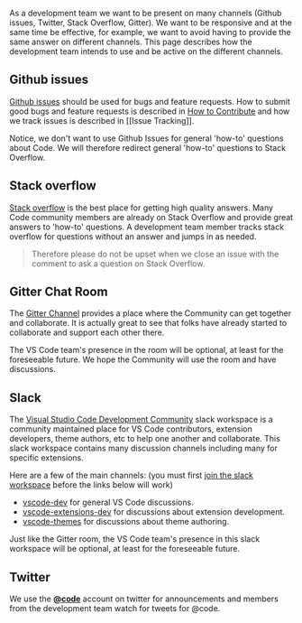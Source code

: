 As a development team we want to be present on many channels (Github issues, Twitter, Stack Overflow, Gitter). We want to be responsive and at the same time be effective, for example, we want to avoid having to provide the same answer on different channels. This page describes how the development team intends to use and be active on the different channels.

## Github issues
[Github issues](https://github.com/Microsoft/vscode/issues) should be used for bugs and feature requests. How to submit good bugs and feature requests is described in [How to Contribute](https://github.com/Microsoft/vscode/blob/master/CONTRIBUTING.md) and how we track issues is described in [[Issue Tracking]].

Notice, we don't want to use Github Issues for general 'how-to' questions about Code. We will therefore redirect general 'how-to' questions to Stack Overflow. 

## Stack overflow
[Stack overflow](https://stackoverflow.com/questions/tagged/vscode) is the best place for getting high quality answers. Many Code community members are already on Stack Overflow and provide great answers to 'how-to' questions. A development team member tracks stack overflow for questions without an answer and jumps in as needed. 

>Therefore please do not be upset when we close an issue with the comment to ask a question on Stack Overflow. 

## Gitter Chat Room
The [Gitter Channel](https://gitter.im/Microsoft/vscode) provides a place where the Community can get together and collaborate. It is actually great to see that folks have already started to collaborate and support each other there. 

The VS Code team's presence in the room will be optional, at least for the foreseeable future. We hope the Community will use the room and have discussions.

## Slack
The [Visual Studio Code Development Community](https://aka.ms/vscode-dev-community) slack workspace is a community maintained place for VS Code contributors, extension developers, theme authors, etc to help one another and collaborate. This slack workspace contains many discussion channels including many for specific extensions.

Here are a few of the main channels: (you must first [join the slack workspace](https://aka.ms/vscode-dev-community) before the links below will work)
- [vscode-dev](https://vscode-dev-community.slack.com/messages/C74E1CNGL) for general VS Code discussions.
- [vscode-extensions-dev](https://vscode-dev-community.slack.com/messages/C74CB59NE) for discussions about extension development.
- [vscode-themes](https://vscode-dev-community.slack.com/messages/CBQAQ5GAD/) for discussions about theme authoring.

Just like the Gitter room, the VS Code team's presence in this slack workspace will be optional, at least for the foreseeable future.

## Twitter
We use the [**@code**](https://twitter.com/code) account on twitter for announcements and members from the development team watch for tweets for @code.
